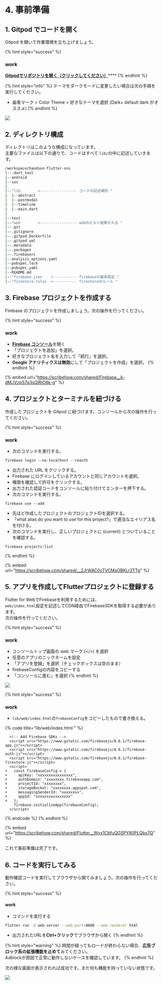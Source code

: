 # 4. 事前準備

## 1. Gitpod でコードを開く

Gitpod を開いて作業環境を立ち上げましょう。

{% hint style="success" %}
### work

[**Gitpodでリポジトリを開く（クリックしてください）**](https://gitpod.io/#https://github.com/MarkingCloud/handson-flutter-sns/tree/part2-firebase)****
{% endhint %}

{% hint style="info" %}
テーマをダークモードに変更したい場合は次の手順を実行してください。

* 歯車マーク > Color Theme > 好きなテーマを選択 (Dark+ default dark がオススメ)
{% endhint %}

![](https://gblobscdn.gitbook.com/assets%2F-MkUYx1nH-LtZrLYKsQ9%2F-MkcGHXiIqQver\_0qpX4%2F-MkcH6Y5qe1eRe5yTPHB%2Fdark.png?alt=media\&token=48e8a4ae-57fd-45ed-b719-a27f978ed475)



## 2. ディレクトリ構成

ディレクトリはこのような構成になっています。\
主要なファイルは以下の通りで、コードはすべて `lib/`の中に記述していきます。

```bash
/workspace/handson-flutter-sns
|--.dart_tool
|--android
|--ios
|
|--"lib        <----------------- コードの記述場所 "
|  |--abstract
|  |--postmodal
|  |--timeline
|  |--main.dart
|
|--test
|--"web        <----------------- webのビルド結果が入る "
|--.git
|--.gitignore
|--.gitpod.Dockerfile
|--.gitpod.yml
|--.metadata
|--.packages
|--.firebaserc
|--analysis_options.yaml
|--pubspec.lock
|--pubspec.yaml
|--README.md
|--"firebase.json    <----------- firebaseの基本設定 "
|--"firestore.rules  <----------- firestoreのルール "
```

## 3. Firebase プロジェクトを作成する

Firebase のプロジェクトを作成しましょう。次の操作を行ってください。

{% hint style="success" %}
### work

* [**Firebase コンソール**](https://console.firebase.google.com)を開く
* 「プロジェクトを追加」を選択。
* 好きなプロジェクト名を入力して「続行」を選択。
* **Google アナリティクスは無効**にして「プロジェクトを作成」を選択。
{% endhint %}

{% embed url="https://scribehow.com/shared/Firebase__k-dMJVzpS7q3sQlRiO8k-g" %}

## 4. プロジェクトとターミナルを紐づける

作成したプロジェクトを Gitpod に紐づけます。コンソールから次の操作を行ってください。

{% hint style="success" %}
### work

* 次のコマンドを実行する。

```
firebase login --no-localhost --reauth
```

* 出力された URL をクリックする。
* Firebase にログインしているアカウントと同じアカウントを選択。
* 権限を確認して許可をクリックする。
* 出力された認証コードをコンソールに貼り付けてエンターを押下する。
* 次のコマンドを実行する。

```
firebase use --add
```

* 先ほど作成したプロジェクトのプロジェクトIDを選択する。
* 「what alias do you want to use for this project?」で適当なエイリアス名を付ける。
* 次のコマンドを実行し、正しいプロジェクトに (current) とついていることを確認する。

```
firebase projects:list
```
{% endhint %}

{% embed url="https://scribehow.com/shared/__2JrWAC0cTVCMsOBKLr2TTg" %}

## 5. アプリを作成してFlutterプロジェクトに登録する

Flutter for WebでFirebaseを利用するためには、\
`web/index.html`設定を記述してCDN経由でFirebaseSDKを取得する必要があります。\
次の操作を行ってください。

{% hint style="success" %}
### work

* コンソールトップ画面の web マーク (\</>) を選択
* 任意のアプリのニックネームを設定
* 「アプリを登録」を選択（チェックボックスは空のまま）
* firebaseConfigの内容をコピーする
* 「コンソールに進む」を選択
{% endhint %}

![](<.gitbook/assets/image (6).png>)

{% hint style="success" %}
### work

* `lib/web/index.html`の`frebaseConfig`をコピーしたもので書き換える。

{% code title="lib/web/index.html " %}
```markup
  <!-- Add Firebase SDKs -->
  <script src="https://www.gstatic.com/firebasejs/8.6.1/firebase-app.js"></script>
  <script src="https://www.gstatic.com/firebasejs/8.6.1/firebase-auth.js"></script>
  <script src="https://www.gstatic.com/firebasejs/8.6.1/firebase-firestore.js"></script>
  <script>
+   const firebaseConfig = {
+     apiKey: "xxxxxxxxxxxxxxxx",
+     authDomain: "xxxxxxxx.firebaseapp.com",
+     projectId: "xxxxxxxx",
+     storageBucket: "xxxxxxxx.appspot.com",
+     messagingSenderId: "xxxxxxxx",
+     appId: "xxxxxxxxxxxxxxxx"
+   };
    firebase.initializeApp(firebaseConfig);
  </script>
```
{% endcode %}
{% endhint %}

{% embed url="https://scribehow.com/shared/Flutter__Wvx1CbfuQGSPY80PLQbs7Q" %}

これで事前準備は完了です。

## 6. コードを実行してみる

動作確認コードを実行してブラウザから開てみましょう。次の操作を行ってください。

{% hint style="success" %}
#### work

* コマンドを実行する

```bash
flutter run -d web-server --web-port=8080 --web-renderer html
```

* 出力されたURLを**Ctrl+クリック**でブラウザから開く
{% endhint %}

{% hint style="warning" %}
時間が経ってもロードが終わらない場合、**広告ブロック系の拡張機能を止めて**みてください。\
Adblockが原因で正常に動作しないケースを確認しています。
{% endhint %}

次の様な画面が表示されれば成功です。まだ何も機能を持っていない状態です。

![](<.gitbook/assets/image (7).png>)
